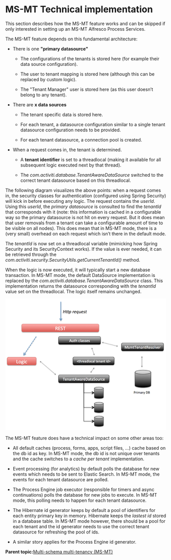 # MS-MT Technical implementation

This section describes how the MS-MT feature works and can be skipped if only interested in setting up an MS-MT Alfresco Process Services.

The MS-MT feature depends on this fundamental architecture:

-   There is one **"primary datasource"**

    -   The configurations of the tenants is stored here \(for example their data source configuration\).

    -   The user to tenant mapping is stored here \(although this can be replaced by custom logic\).

    -   The "Tenant Manager" user is stored here \(as this user doesn’t belong to any tenant\).

-   There are **x data sources**

    -   The tenant specific data is stored here.

    -   For each tenant, a datasource configuration similar to a single tenant datasource configuration needs to be provided.

    -   For each tenant datasource, a connection pool is created.

-   When a request comes in, the tenant is determined.

    -   A **tenant identifier** is set to a threadlocal \(making it available for all subsequent logic executed next by that thread\).

    -   The *com.activiti.database.TenantAwareDataSource* switched to the correct tenant datasource based on this threadlocal.


The following diagram visualizes the above points: when a request comes in, the security classes for authentication \(configured using Spring Security\) will kick in before executing any logic. The request contains the *userId*. Using this *userId*, the *primary datasource* is consulted to find the *tenantId* that corresponds with it \(note: this information is cached in a configurable way so the primary datasource is not hit on every request. But it does mean that user removals from a tenant can take a configurable amount of time to be visible on all nodes\). This does mean that in MS-MT mode, there is a \(very small\) overhead on each request which isn’t there in the default mode.

The *tenantId* is now set on a threadlocal variable \(mimicking how Spring Security and its SecurityContext works\). If the value is ever needed, it can be retrieved through the *com.activiti.security.SecurityUtils.getCurrentTenantId\(\)* method.

When the logic is now executed, it will typically start a new database transaction. In MS-MT mode, the default DataSource implementation is replaced by the *com.activiti.database.TenantAwareDataSource* class. This implementation returns the datasource corresponding with the *tenantId* value set on the threadlocal. The logic itself remains unchanged.

![images/msmt-tech-impl.png](../images/msmt-tech-impl.png)

The MS-MT feature does have a technical impact on some other areas too:

-   All default caches \(process, forms, apps, script files, …\) cache based on the db id as key. In MS-MT mode, the db id is not unique over tenants and the cache switches to a *cache per tenant* implementation.

-   Event processing \(for analytics\) by default polls the database for new events which needs to be sent to Elastic Search. In MS-MT mode, the events for each tenant datasource are polled.

-   The Process Engine job executor \(responsible for timers and async continuations\) polls the database for new jobs to execute. In MS-MT mode, this polling needs to happen for each tenant datasource.

-   The Hibernate id generator keeps by default a pool of identifiers for each entity primary key in memory. Hibernate keeps the *lastest id* stored in a database table. In MS-MT mode however, there should be a pool for each tenant and the id generator needs to use the correct tenant datasource for refreshing the pool of ids.

-   A similar story applies for the Process Engine id generator.


**Parent topic:**[Multi-schema multi-tenancy \(MS-MT\)](../topics/multi_schema_multi_tenancy_ms_mt.md)

